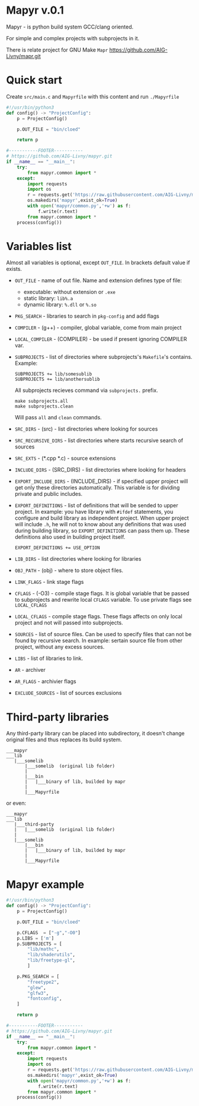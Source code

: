 # Mapyr v.0.1

Mapyr - is python build system GCC/clang oriented. 

For simple and complex projects with subprojects in it. 

There is relate project for GNU Make `Mapr` https://github.com/AIG-Livny/mapr.git

# Quick start
Create `src/main.c` and `Mapyrfile` with this content and run `./Mapyrfile`
```py
#!/usr/bin/python3
def config() -> "ProjectConfig":
    p = ProjectConfig()

    p.OUT_FILE = "bin/cloed"

    return p

#-----------FOOTER-----------
# https://github.com/AIG-Livny/mapyr.git
if __name__ == "__main__": 
    try:
        from mapyr.common import *
    except:
        import requests
        import os
        r = requests.get('https://raw.githubusercontent.com/AIG-Livny/mapyr/master/common.py')
        os.makedirs('mapyr',exist_ok=True)
        with open('mapyr/common.py','+w') as f:
            f.write(r.text)
        from mapyr.common import *
    process(config()) 
```

# Variables list
Almost all variables is optional, except `OUT_FILE`. In brackets default value if exists.

- `OUT_FILE` - name of out file. Name and extension defines type of file:
 	- executable: without extension or `.exe`
	- static library:	`lib%.a`
	- dynamic library:	`%.dll` or `%.so`

- `PKG_SEARCH` - libraries to search in `pkg-config` and add flags 

- `COMPILER` - (g++) - compiler, global variable, come from main project

- `LOCAL_COMPILER` - (COMPILER) - be used if present ignoring COMPILER var. 

- `SUBPROJECTS` - list of directories where subprojects's `Makefile`'s contains. Example:
    ```
    SUBPROJECTS += lib/somesublib
    SUBPROJECTS += lib/anothersublib
    ```
    All subprojects recieves command via `subprojects.` prefix.
    ```
    make subprojects.all
    make subprojects.clean
    ```
    Will pass `all` and `clean` commands.

- `SRC_DIRS` - (src) - list directories where looking for sources 

- `SRC_RECURSIVE_DIRS` - list directories where starts recursive search of sources

- `SRC_EXTS` - (*.cpp *.c) - source extensions

- `INCLUDE_DIRS` - (SRC_DIRS) - list directories where looking for headers

- `EXPORT_INCLUDE_DIRS` - (INCLUDE_DIRS) - if specified upper project will get only these directories automatically. This variable is for dividing private and public includes.

- `EXPORT_DEFINITIONS` - list of definitions that will be sended to upper project. In example: you have library with `#ifdef` statements, you configure and build library as independent project. When upper project will include `.h`, he will not to know about any definitions that was used during building library, so `EXPORT_DEFINITIONS` can pass them up. These definitions also used in building project itself.

    ```
    EXPORT_DEFINITIONS += USE_OPTION
    ```

- `LIB_DIRS` - list directories where looking for libraries

- `OBJ_PATH` - (obj) - where to store object files.

- `LINK_FLAGS` - link stage flags

- `CFLAGS` - (-O3) - compile stage flags. It is global variable that be passed to subprojects and rewrite local `CFLAGS` variable. To use private flags see `LOCAL_CFLAGS`

- `LOCAL_CFLAGS` - compile stage flags. These flags affects on only local project and not will passed into subprojects.

- `SOURCES` - list of source files. Can be used to specify files that can not be found by recursive search. In example: sertain source file from other project, without any excess sources.

- `LIBS` - list of libraries to link.

- `AR` - archiver

- `AR_FLAGS` - archivier flags

- `EXCLUDE_SOURCES` - list of sources exclusions

# Third-party libraries
Any third-party library can be placed into subdirectory, it doesn't change original files and thus replaces its build system.
```
___mapyr
___lib
   |___somelib
       |___somelib  (original lib folder)
       |
       |___bin
       |   |___binary of lib, builded by mapr
       |
       |___Mapyrfile
``` 
or even:
```
___mapyr
___lib
   |___third-party
   |   |___somelib  (original lib folder)
   |
   |___somelib 
       |___bin
       |   |___binary of lib, builded by mapr
       |
       |___Mapyrfile
```

# Mapyr example

```py
#!/usr/bin/python3
def config() -> "ProjectConfig":
    p = ProjectConfig()

    p.OUT_FILE = "bin/cloed"

    p.CFLAGS  = ["-g","-O0"]
    p.LIBS = ['m']
    p.SUBPROJECTS = [
        "lib/mathc",
        "lib/shaderutils",
        "lib/freetype-gl",
        ]

    p.PKG_SEARCH = [
        "freetype2",
        "glew",
        "glfw3",
        "fontconfig",
    ]

    return p

#-----------FOOTER-----------
# https://github.com/AIG-Livny/mapyr.git
if __name__ == "__main__": 
    try:
        from mapyr.common import *
    except:
        import requests
        import os
        r = requests.get('https://raw.githubusercontent.com/AIG-Livny/mapyr/master/common.py')
        os.makedirs('mapyr',exist_ok=True)
        with open('mapyr/common.py','+w') as f:
            f.write(r.text)
        from mapyr.common import *
    process(config())
```